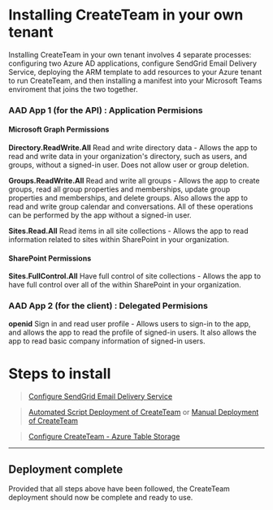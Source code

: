 # Installing CreateTeam in your own tenant

Installing CreateTeam in your own tenant involves 4 separate processes: configuring two Azure AD applications, configure SendGrid Email Delivery Service, deploying the ARM template to add resources to your Azure tenant to run CreateTeam, and then installing a manifest into your Microsoft Teams enviroment that joins the two together.

### AAD App 1 (for the API) : Application Permisions

#### Microsoft Graph Permissions

**Directory.ReadWrite.All** Read and write directory data - Allows the app to read and write data in your organization's directory, such as users, and groups, without a signed-in user. Does not allow user or group deletion.

**Groups.ReadWrite.All** Read and write all groups - Allows the app to create groups, read all group properties and memberships, update group properties and memberships, and delete groups. Also allows the app to read and write group calendar and conversations. All of these operations can be performed by the app without a signed-in user.

**Sites.Read.All** Read items in all site collections - Allows the app to read information related to sites within SharePoint in your organization.

#### SharePoint Permissions

**Sites.FullControl.All** Have full control of site collections - Allows the app to have full control over all of the within SharePoint in your organization.

### AAD App 2 (for the client) : Delegated Permisions

**openid** Sign in and read user profile - Allows users to sign-in to the app, and allows the app to read the profile of signed-in users. It also allows the app to read basic company information of signed-in users.

# Steps to install

>[Configure SendGrid Email Delivery Service](sendGrid.md)

>[Automated Script Deployment of CreateTeam](armDeployScripts.md)
or
>[Manual Deployment of CreateTeam](RegisterApplicationAPI.md)

>[Configure CreateTeam - Azure Table Storage](TableStorageConfiguration.md)

---

## Deployment complete

Provided that all steps above have been followed, the CreateTeam deployment should now be complete and ready to use.